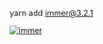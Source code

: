yarn add immer@3.2.1

[![immer](https://img.shields.io/badge/immer-000000?style=for-the-badge&logo=immer&logoColor=white)](#)